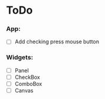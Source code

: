 # ToDo

### App:
 - [ ] Add checking press mouse button
### Widgets:
 - [ ] Panel
 - [ ] CheckBox
 - [ ] ComboBox
 - [ ] Canvas

